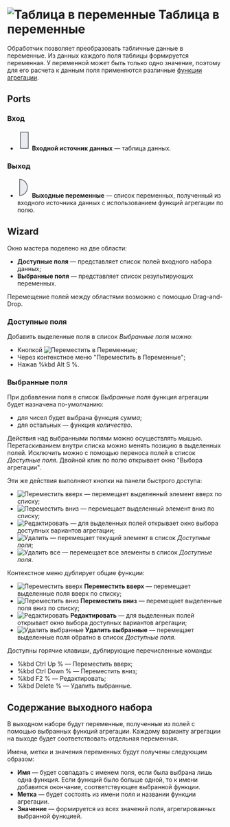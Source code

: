 # ![Таблица в переменные](../../images/icons/components/datatovariables_default.svg) Таблица в переменные

Обработчик позволяет преобразовать табличные данные в переменные. Из данных каждого поля таблицы формируется переменная. У переменной может быть только одно значение, поэтому для его расчета к данным поля применяются различные [функции агрегации](../func/aggregation-functions.md).

## Ports

### Вход

* ![Входной источник данных](../../images/icons/app/node/ports/inputs/table_inactive.svg) **Входной источник данных** — таблица данных.

### Выход

* ![Выходные переменные](../../images/icons/app/node/ports/outputs/variable_inactive.svg) **Выходные переменные** — список переменных, полученный из входного источника данных с использованием функций агрегации по полю.

## Wizard

Окно мастера поделено на две области:

* **Доступные поля** — представляет список полей входного набора данных;
* **Выбранные поля** — представляет список результирующих переменных.

Перемещение полей между областями возможно с помощью Drag-and-Drop.

### Доступные поля

Добавить выделенные поля в список *Выбранные поля* можно:

* Кнопкой ![Переместить в Переменные](../../images/icons/dataset-operations/dsa-factor_default.svg);
* Через контекстное меню "Переместить в Переменные";
* Нажав %kbd Alt S %.

### Выбранные поля

При добавлении поля в список *Выбранные поля* функция агрегации будет назначена по-умолчанию:

* для чисел будет выбрана функция *сумма*;
* для остальных — функция *количество*.

Действия над выбранными полями можно осуществлять мышью. Перетаскиванием внутри списка можно менять позицию в выделенных полей. Исключить можно с помощью переноса полей в список *Доступные поля*. Двойной клик по полю открывает окно "Выбора агрегации".

Эти же действия выполняют кнопки на панели быстрого доступа:

* ![Переместить вверх](../../images/icons/toolbar-controls/moveup_default.svg) — перемещает выделенный элемент вверх по списку;
* ![Переместить вниз](../../images/icons/toolbar-controls/movedown_default.svg) — перемещает выделенный элемент вниз по списку;
* ![Редактировать](../../images/icons/toolbar-controls/edit_default.svg) — для выделенных полей открывает окно выбора доступных вариантов агрегации;
* ![Удалить](../../images/icons/toolbar-controls/delete_default.svg) — перемещает текущий элемент в список *Доступные поля*;
* ![Удалить все](../../images/icons/toolbar-controls/delete-all_default.svg) — перемещает все элементы в список *Доступные поля*.

Контекстное меню дублирует общие функции:

* ![Переместить вверх](../../images/icons/toolbar-controls/moveup_default.svg) **Переместить вверх** — перемещает выделенные поля вверх по списку;
* ![Переместить вниз](../../images/icons/toolbar-controls/movedown_default.svg) **Переместить вниз** — перемещает выделенные поля вниз по списку;
* ![Редактировать](../../images/icons/toolbar-controls/edit_default.svg) **Редактировать** — для выделенных полей открывает окно выбора доступных вариантов агрегации;
* ![Удалить выбранные](../../images/icons/toolbar-controls/delete_default.svg) **Удалить выбранные** — перемещает выделенные поля обратно в список *Доступные поля*.

Доступны горячие клавиши, дублирующие перечисленные команды:

* %kbd Ctrl Up % — Переместить вверх;
* %kbd Ctrl Down % — Переместить вниз;
* %kbd F2 % — Редактировать;
* %kbd Delete % — Удалить выбранные.

## Содержание выходного набора

В выходном наборе будут переменные, полученные из полей с помощью выбранных функций агрегации. Каждому варианту агрегации на выходе будет соответствовать отдельная переменная.

Имена, метки и значения переменных будут получены следующим образом:

* **Имя** — будет совпадать с именем поля, если была выбрана лишь одна функция. Если функций было больше одной, то к имени добавится окончание, соответствующее выбранной функции.
* **Метка** — будет состоять из имени поля и названии функции агрегации.
* **Значение** — формируется из всех значений поля, агрегированных выбранной функцией.
